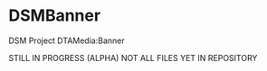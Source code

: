 DSMBanner
=========

DSM Project DTAMedia:Banner


STILL IN PROGRESS (ALPHA)
NOT ALL FILES YET IN REPOSITORY
